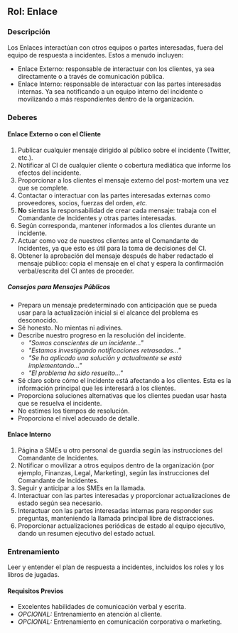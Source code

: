 
## Rol: Enlace

### Descripción

Los Enlaces interactúan con otros equipos o partes interesadas, fuera del equipo de respuesta a incidentes. Estos a menudo incluyen:

* Enlace Externo: responsable de interactuar con los clientes, ya sea directamente o a través de comunicación pública.
* Enlace Interno: responsable de interactuar con las partes interesadas internas. Ya sea notificando a un equipo interno del incidente o movilizando a más respondientes dentro de la organización.

### Deberes

#### Enlace Externo o con el Cliente

1. Publicar cualquier mensaje dirigido al público sobre el incidente (Twitter, etc.).
2. Notificar al CI de cualquier cliente o cobertura mediática que informe los efectos del incidente.
3. Proporcionar a los clientes el mensaje externo del post-mortem una vez que se complete.
4. Contactar o interactuar con las partes interesadas externas como proveedores, socios, fuerzas del orden, _etc._
5. **No** sientas la responsabilidad de crear cada mensaje: trabaja con el Comandante de Incidentes y otras partes interesadas.
6. Según corresponda, mantener informados a los clientes durante un incidente.
7. Actuar como voz de nuestros clientes ante el Comandante de Incidentes, ya que esto es útil para la toma de decisiones del CI.
8. Obtener la aprobación del mensaje después de haber redactado el mensaje público: copia el mensaje en el chat y espera la confirmación verbal/escrita del CI antes de proceder.

##### Consejos para Mensajes Públicos

* Prepara un mensaje predeterminado con anticipación que se pueda usar para la actualización inicial si el alcance del problema es desconocido.
* Sé honesto. No mientas ni adivines.
* Describe nuestro progreso en la resolución del incidente.
  * _"Somos conscientes de un incidente..."_
  * _"Estamos investigando notificaciones retrasadas..."_
  * _"Se ha aplicado una solución y actualmente se está implementando..."_
  * _"El problema ha sido resuelto..."_
* Sé claro sobre cómo el incidente está afectando a los clientes. Esta es la información principal que les interesará a los clientes.
* Proporciona soluciones alternativas que los clientes puedan usar hasta que se resuelva el incidente.
* No estimes los tiempos de resolución.
* Proporciona el nivel adecuado de detalle.

#### Enlace Interno

1. Página a SMEs u otro personal de guardia según las instrucciones del Comandante de Incidentes.
2. Notificar o movilizar a otros equipos dentro de la organización (por ejemplo, Finanzas, Legal, Marketing), según las instrucciones del Comandante de Incidentes.
3. Seguir y anticipar a los SMEs en la llamada.
4. Interactuar con las partes interesadas y proporcionar actualizaciones de estado según sea necesario.
5. Interactuar con las partes interesadas internas para responder sus preguntas, manteniendo la llamada principal libre de distracciones.
6. Proporcionar actualizaciones periódicas de estado al equipo ejecutivo, dando un resumen ejecutivo del estado actual.

### Entrenamiento

Leer y entender el plan de respuesta a incidentes, incluidos los roles y los libros de jugadas.

#### Requisitos Previos

* Excelentes habilidades de comunicación verbal y escrita.
* _OPCIONAL:_ Entrenamiento en atención al cliente.
* _OPCIONAL:_ Entrenamiento en comunicación corporativa o marketing.

